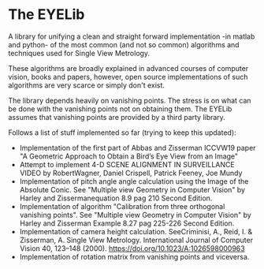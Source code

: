 # The EYELib

A library for unifying a clean and straight forward implementation -in matlab
and python- of the most common (and not so common) algorithms and techniques 
used for Single View Metrology. 

These algorithms are broadly explained in advanced courses of computer 
vision, books and papers, however, open source implementations of such 
algorithms are very scarce or simply don't exist. 

The library depends heavily on vanishing points. The stress is on what can 
be done with the vanishing points not on obtaining them.  The EYELib assumes 
that vanishing points are provided by a third party library. 

Follows a list of stuff implemented so far (trying to keep this updated):
- Implementation of the first part of Abbas and Zisserman ICCVW19 paper 
"A Geometric Approach to Obtain a Bird’s Eye View from an Image"
- Attempt to implement 4-D SCENE ALIGNMENT IN SURVEILLANCE VIDEO by
RobertWagner, Daniel Crispell, Patrick Feeney, Joe Mundy
- Implementation of pitch angle angle calculation using the Image of the 
Absolute Conic. See "Multiple view Geometry in Computer Vision" by Harley 
and Zissermanequation 8.9 pag 210 Second Edition.
- Implementation of algorithm "Calibration from three orthogonal vanishing 
points".  See "Multiple view Geometry in Computer Vision" by Harley and 
Zisserman Example 8.27 pag 225-226 Second Edition.
- Implementation of camera height calculation. SeeCriminisi, A., Reid, I. &
 Zisserman, A. Single View Metrology. International Journal of Computer 
Vision 40, 123–148 (2000). https://doi.org/10.1023/A:1026598000963
- Implementation of rotation matrix from vanishing points and viceversa.
